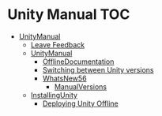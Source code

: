 Unity Manual TOC
================

 - [UnityManual](UnityManual)
	 - [Leave Feedback](LeaveFeedback)
	 - [UnityManual](UnityManual_1)
		 - [OfflineDocumentation](OfflineDocumentation)
		 - [Switching between Unity versions](SwitchingDocumentationVersions)
		 - [WhatsNew56](WhatsNew56)
			 - [ManualVersions](ManualVersions)
	 - [InstallingUnity](InstallingUnity)
		 - [Deploying Unity Offline](DeployingUnityOffline)

